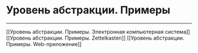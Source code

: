 # Уровень абстракции. Примеры

---

[[Уровень абстракции. Примеры. Электронная компьютерная система]]
[[Уровень абстракции. Примеры. Zettelkasten]]
[[Уровень абстракции. Примеры. Web-приложение]]